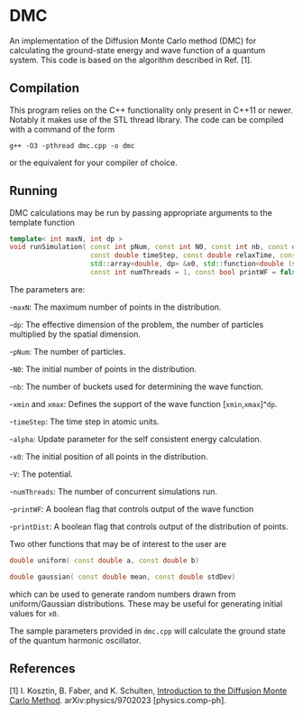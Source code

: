 # DMC
An implementation of the Diffusion Monte Carlo method (DMC) for calculating the ground-state energy and
wave function of a quantum system. This code is based on the algorithm described in Ref. [1].

## Compilation

This program relies on the C++ functionality only present in C++11 or newer. Notably it makes use of
the STL thread library. The code can be compiled with a command of the form
```
g++ -O3 -pthread dmc.cpp -o dmc
```
or the equivalent for your compiler of choice.

## Running

DMC calculations may be run by passing appropriate arguments to the template function
```c++
template< int maxN, int dp >
void runSimulation( const int pNum, const int N0, const int nb, const double xmin, const double xmax,
                    const double timeStep, const double relaxTime, const double alpha,
                    std::array<double, dp> &x0, std::function<double (std::array<double, dp> &)> &V,
                    const int numThreads = 1, const bool printWF = false, const bool printDist = false )
```
The parameters are:

-`maxN`: The maximum number of points in the distribution.

-`dp`: The effective dimension of the problem, the number of particles multiplied by the spatial
dimension.

-`pNum`: The number of particles.

-`N0`: The initial number of points in the distribution.

-`nb`: The number of buckets used for determining the wave function.

-`xmin` and `xmax`: Defines the support of the wave function [`xmin`,`xmax`]^`dp`.

-`timeStep`: The time step in atomic units.

-`alpha`: Update parameter for the self consistent energy calculation.

-`x0`: The initial position of all points in the distribution.

-`V`: The potential.

-`numThreads`: The number of concurrent simulations run.

-`printWF`: A boolean flag that controls output of the wave function

-`printDist`: A boolean flag that controls output of the distribution of points.

Two other functions that may be of interest to the user are
```c++
double uniform( const double a, const double b)
```
```c++
double gaussian( const double mean, const double stdDev)
```
which can be used to generate random numbers drawn from uniform/Gaussian distributions. These may be
useful for generating initial values for `x0`.

The sample parameters provided in `dmc.cpp` will calculate the ground state of the quantum harmonic
oscillator.

## References
[1] I. Kosztin, B. Faber, and K. Schulten, [Introduction to the Diffusion Monte Carlo
Method](https://arxiv.org/abs/physics/9702023). arXiv:physics/9702023 [physics.comp-ph].

